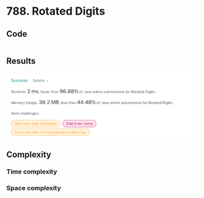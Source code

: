 # 788. Rotated Digits
## Code
```java
```
## Results
![img.png](img.png)
## Complexity
### Time complexity
### Space complexity